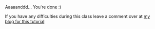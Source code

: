 Aaaaanddd... You're done :) 

If you have any difficulties during this class leave a comment over at [my blog for this tutorial](https://www.otienoken.me/containers/updating-docker-containers-with-ouroboros/)